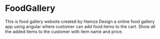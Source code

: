 # FoodGallery
This is food gallery website created by Hamza
Design a online food gallery app using angular where customer can add food items  to the cart.
Show all the added items to the customer with item name and price.
